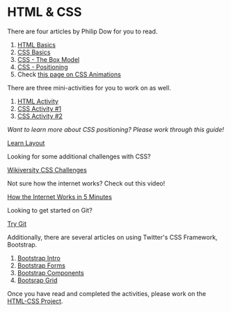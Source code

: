 HTML & CSS
==========

There are four articles by Philip Dow for you to read.

1. [HTML Basics](https://github.com/Drewbie345/okcoders-fall2015/blob/master/html-css/reading1.md)
2. [CSS Basics](https://github.com/Drewbie345/okcoders-fall2015/blob/master/html-css/reading2.md)
3. [CSS - The Box Model](https://github.com/Drewbie345/okcoders-fall2015/blob/master/html-css/reading3.md)
4. [CSS - Positioning](https://github.com/Drewbie345/okcoders-fall2015/blob/master/html-css/reading4.md)
5. Check [this page on CSS Animations](https://github.com/Drewbie345/okcoders-fall2015/blob/master/html-css/cssChallenge.md)



There are three mini-activities for you to work on as well.

1. [HTML Activity](https://github.com/Drewbie345/okcoders-fall2015/blob/master/html-css/activity1.md)
2. [CSS Activity #1](https://github.com/Drewbie345/okcoders-fall2015/blob/master/html-css/activity2.md)
3. [CSS Activity #2](https://github.com/Drewbie345/okcoders-fall2015/blob/master/html-css/activity3.md)

*Want to learn more about CSS positioning? Please work through this guide!*

[Learn Layout](http://learnlayout.com/)

Looking for some additional challenges with CSS? 

[Wikiversity CSS Challenges](https://en.wikiversity.org/wiki/Web_Design/CSS_challenges)

Not sure how the internet works? Check out this video!

[How the Internet Works in 5 Minutes](https://youtu.be/cafVVwi1yEI)

Looking to get started on Git?

[Try Git](https://try.github.io/levels/1/challenges/1)

Additionally, there are several articles on using Twitter's CSS Framework, Bootstrap.

1. [Bootstrap Intro](https://github.com/Drewbie345/okcoders-fall2015/blob/master/html-css/reading5.md)
2. [Bootstrap Forms](https://github.com/Drewbie345/okcoders-fall2015/blob/master/html-css/reading6.md)
3. [Bootstrap Components](https://github.com/Drewbie345/okcoders-fall2015/blob/master/html-css/reading7.md)
4. [Bootsrap Grid](https://github.com/Drewbie345/okcoders-fall2015/blob/master/html-css/reading8.md)

Once you have read and completed the activities, please work on the [HTML-CSS Project](https://github.com/Drewbie345/okcoders-fall2015/blob/master/html-css/HTML-CSS-project/instructions.md).
